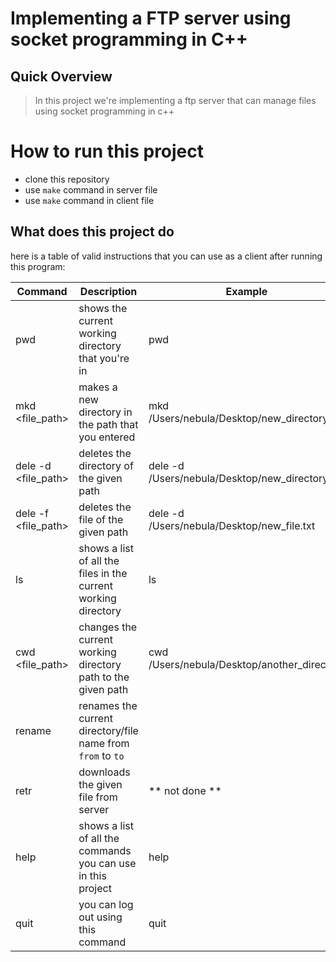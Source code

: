 # Implementing a FTP server using socket programming in C++

## Quick Overview
> In this project we're implementing a ftp server that can manage files using socket programming in c++


# How to run this project

- clone this repository
- use ``` make ``` command in server file
- use ``` make ``` command in client file

## What does this project do
here is a table of valid instructions that you can use as a client after running this program:

| Command | Description | Example |
| ------- | ----------- | ------- |
| pwd | shows the current working directory that you're in | pwd |
| mkd <file_path> | makes a new directory in the path that you entered | mkd /Users/nebula/Desktop/new_directory |
| dele -d <file_path> | deletes the directory of the given path | dele -d /Users/nebula/Desktop/new_directory |
| dele -f <file_path> | deletes the file of the given path | dele -d /Users/nebula/Desktop/new_file.txt |
| ls | shows a list of all the files in the current working directory | ls |
| cwd <file_path> | changes the current working directory path to the given path | cwd /Users/nebula/Desktop/another_directory |
| rename <from> <to> | renames the current directory/file name from ``` from ``` to ```to``` |
| retr <name> | downloads the given file from server | ** not done ** |
| help | shows a list of all the commands you can use in this project | help |
| quit | you can log out using this command | quit |

